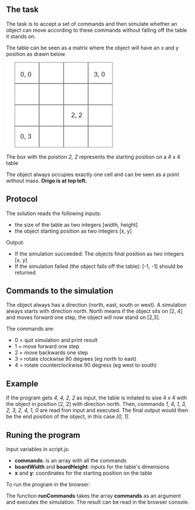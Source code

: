 ## The task

The task is to accept a set of commands and then simulate whether an object can move according to these commands without falling off the table it stands on.

The table can be seen as a matrix where the object will have an x and y position as drawn below.

![The box with the poistion 2, 2 represents the starting position on a 4 x 4 table](/exercise-table.png)

The box with the poistion _2, 2_ represents the starting position on a 4 x 4 table

The object always occupies exactly one cell and can be seen as a point without mass. **Origo is at top left.**

## Protocol

The solution reads the following inputs:

- the size of the table as two integers [width, height]
- the object starting position as two integers [x, y]

Output:

- If the simulation succeeded: The objects final position as two integers [x, y]
- If the simulation failed (the object falls off the table): [-1, -1] should be returned

## Commands to the simulation

The object always has a direction (north, east, south or west). A simulation always starts with direction north. North means if the object sits on [2, 4] and moves forward one step, the object will now stand on [2,3].

The commands are:

- 0 = quit simulation and print result
- 1 = move forward one step
- 2 = move backwards one step
- 3 = rotate clockwise 90 degrees (eg north to east)
- 4 = rotate counterclockwise 90 degress (eg west to south)

## Example

If the program gets _4, 4, 2, 2_ as input, the table is initated to sixe 4 x 4 with the object in position [2, 2] with direction north. Then, commands _1, 4, 1, 3, 2, 3, 2, 4, 1, 0_ are read fron input and executed. The final output would then be the end position of the object, in this case _[0, 1]_.

## Runing the program

Input variables in script.js:

- **commands**: is an array with all the commands
- **boardWidth** and **boardHeight**: inputs for the table's dimensions
- **x** and **y**: coordinates for the starting position on the table

To run the program in the browser:

The function **runCommands** takes the array **commands** as an argument and executes the simulation.
The result can be read in the browser console.
